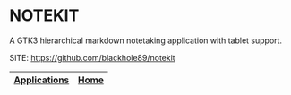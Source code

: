 # NOTEKIT

 A GTK3 hierarchical markdown notetaking application with tablet support.

 SITE: https://github.com/blackhole89/notekit

 | [Applications](https://portable-linux-apps.github.io/apps.html) | [Home](https://portable-linux-apps.github.io)
 | --- | --- |
